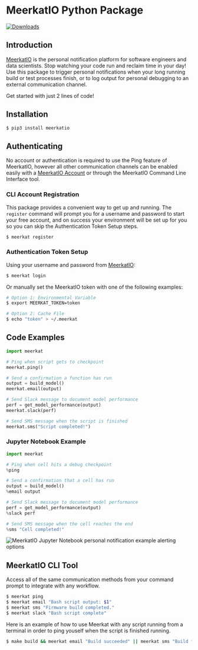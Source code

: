 # MeerkatIO Python Package

[![Downloads](https://static.pepy.tech/badge/meerkatio)](https://pepy.tech/project/meerkatio)

## Introduction

[MeerkatIO](https://www.meerkatio.com/) is the personal notification platform for software engineers and data scientists. Stop watching your code run and reclaim time in your day! Use this package to trigger personal notifications when your long running build or test processes finish, or to log output for personal debugging to an external communication channel.

Get started with just 2 lines of code!

## Installation

```bash
$ pip3 install meerkatio
```

## Authenticating
No account or authentication is required to use the Ping feature of MeerkatIO, however all other communication channels can be enabled easily with a [MeerkatIO Account](http://meerkatio.com/register) or through the MeerkatIO Command Line Interface tool.

### CLI Account Registration
This package provides a convenient way to get up and running. The `register` command will prompt you for a username and password to start your free account, and on success your environment will be set up for you so you can skip the Authentication Token Setup steps.

```bash
$ meerkat register
```

### Authentication Token Setup
Using your username and password from [MeerkatIO](https://meerkatio.com):

```bash
$ meerkat login
```

Or manually set the MeerkatIO token with one of the following examples:

```bash
# Option 1: Environmental Variable
$ export MEERKAT_TOKEN=token

# Option 2: Cache File
$ echo "token" > ~/.meerkat
```

## Code Examples

```python
import meerkat

# Ping when script gets to checkpoint
meerkat.ping()

# Send a confirmation a function has run
output = build_model()
meerkat.email(output)

# Send Slack message to document model performance
perf = get_model_performance(output)
meerkat.slack(perf)

# Send SMS message when the script is finished
meerkat.sms("Script completed!")
```

### Jupyter Notebook Example

```python
import meerkat

# Ping when cell hits a debug checkpoint
%ping

# Send a confirmation that a cell has run
output = build_model()
%email output

# Send Slack message to document model performance
perf = get_model_performance(output)
%slack perf

# Send SMS message when the cell reaches the end
%sms "Cell completed!"
```

![MeerkatIO Jupyter Notebook personal notification example alerting options](docs/jupyter_example.png)

## MeerkatIO CLI Tool
Access all of the same communication methods from your command prompt to integrate with any workflow.

```bash
$ meerkat ping
$ meerkat email "Bash script output: $1"
$ meerkat sms "Firmware build completed."
$ meerkat slack "Bash script complete"
```

Here is an example of how to use Meerkat with any script running from a terminal in order to ping youself when the script is finished running.

```bash
$ make build && meerkat email "Build succeeded" || meerkat sms "Build failed"
```